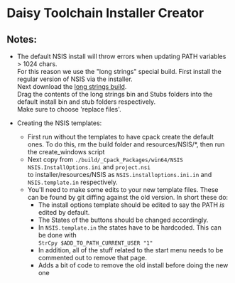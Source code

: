 # Daisy Toolchain Installer Creator

## Notes:

- The default NSIS install will throw errors when updating PATH variables > 1024 chars.  
For this reason we use the "long strings" special build. First install the regular version of NSIS via the installer.  
Next download the [long strings build](https://nsis.sourceforge.io/Special_Builds).  
Drag the contents of the long strings bin and Stubs folders into the default install bin and stub folders respectively.  
Make sure to choose 'replace files'.  

- Creating the NSIS templates:
  - First run without the templates to have cpack create the default ones.
   To do this, rm the build folder and resources/NSIS/*, then run the create_windows script
  - Next copy from `./build/_Cpack_Packages/win64/NSIS` `NSIS.InstallOptions.ini` and `project.nsi`  
  to installer/resources/NSIS as `NSIS.installoptions.ini.in` and `NSIS.template.in` respectively.
  - You'll need to make some edits to your new template files. These can be found by git diffing against the old version. In short these do:
    - The install options template should be edited to say the PATH *is* edited by default.
    - The States of the buttons should be changed accordingly.
    - In `NSIS.template.in` the states have to be hardcoded. This can be done with  
    `StrCpy $ADD_TO_PATH_CURRENT_USER "1"`
    - In addition, all of the stuff related to the start menu needs to be commented out to remove that page.
    - Adds a bit of code to remove the old install before doing the new one